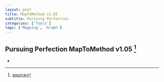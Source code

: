 ```yaml
---
layout: post
title: MapToMethod v1.05
subtitle: Pursuing Perfection
categories: ['Tools']
tags: ['Mapping', 'Graph']
---
```


## Pursuing Perfection MapToMethod v1.05 [^fn1]

-

[^fn1]: [source](https://github.com/Mat-O-Lab/MapToMethod/releases/tag/v1.05)
